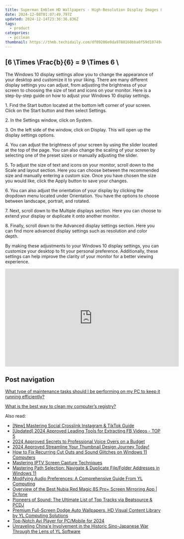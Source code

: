 ```yaml
---
title: Superman Emblem HD Wallpapers - High-Resolution Display Images & Vectors by YL Design Solutions
date: 2024-12-08T01:07:49.797Z
updated: 2024-12-14T23:36:36.836Z
tags:
  - product
categories:
  - pcclean
thumbnail: https://thmb.techidaily.com/df09206e0da9780160bba0f59d10749c3990f02af6da8adb2858a8e66532d628.jpg
---
```


## \[6 \Times \Frac{b}{6} = 9 \Times 6 \

The Windows 10 display settings allow you to change the appearance of your desktop and customize it to your liking. There are many different display settings you can adjust, from adjusting the brightness of your screen to choosing the size of text and icons on your monitor. Here is a step-by-step guide on how to adjust your Windows 10 display settings. 

1\. Find the Start button located at the bottom left corner of your screen. Click on the Start button and then select Settings.

2\. In the Settings window, click on System.

3\. On the left side of the window, click on Display. This will open up the display settings options. 

4\. You can adjust the brightness of your screen by using the slider located at the top of the page. You can also change the scaling of your screen by selecting one of the preset sizes or manually adjusting the slider.

5\. To adjust the size of text and icons on your monitor, scroll down to the Scale and layout section. Here you can choose between the recommended size and manually entering a custom size. Once you have chosen the size you would like, click the Apply button to save your changes.

6\. You can also adjust the orientation of your display by clicking the dropdown menu located under Orientation. You have the options to choose between landscape, portrait, and rotated.

7\. Next, scroll down to the Multiple displays section. Here you can choose to extend your display or duplicate it onto another monitor.

8\. Finally, scroll down to the Advanced display settings section. Here you can find more advanced display settings such as resolution and color depth. 

By making these adjustments to your Windows 10 display settings, you can customize your desktop to fit your personal preference. Additionally, these settings can help improve the clarity of your monitor for a better viewing experience.

<!-- affiliate ads begin -->
<iframe width="560" height="315" src="https://www.youtube.com/embed/gOyLy8DeizY?si=GkAmK0hChZw6_2tW" title="YouTube video player" frameborder="0" allow="accelerometer; autoplay; clipboard-write; encrypted-media; gyroscope; picture-in-picture; web-share" referrerpolicy="strict-origin-when-cross-origin" allowfullscreen></iframe>
<!-- affiliate ads end -->

## Post navigation

[What type of maintenance tasks should I be performing on my PC to keep it running efficiently?](https://tools.techidaily.com/pcclean/products/)

[What is the best way to clean my computer’s registry?](https://tools.techidaily.com/pcclean/products/)

<ins class="adsbygoogle"
     style="display:block"
     data-ad-format="autorelaxed"
     data-ad-client="ca-pub-7571918770474297"
     data-ad-slot="1223367746"></ins>

<ins class="adsbygoogle"
     style="display:block"
     data-ad-client="ca-pub-7571918770474297"
     data-ad-slot="8358498916"
     data-ad-format="auto"
     data-full-width-responsive="true"></ins>

<span class="atpl-alsoreadstyle">Also read:</span>
<div><ul>
<li><a href="https://extra-skills.techidaily.com/new-mastering-social-crosslink-instagram-and-tiktok-guide/"><u>[New] Mastering Social Crosslink Instagram & TikTok Guide</u></a></li>
<li><a href="https://facebook-video-content.techidaily.com/updated-2024-approved-leading-tools-for-extracting-fb-videos-top-5/"><u>[Updated] 2024 Approved Leading Tools for Extracting FB Videos - TOP 5</u></a></li>
<li><a href="https://visual-screen-recording.techidaily.com/2024-approved-secrets-to-professional-voice-overs-on-a-budget/"><u>2024 Approved Secrets to Professional Voice Overs on a Budget</u></a></li>
<li><a href="https://facebook-video-share.techidaily.com/2024-approved-streamline-your-thumbnail-design-journey-today/"><u>2024 Approved Streamline Your Thumbnail Design Journey Today!</u></a></li>
<li><a href="https://sound-issues.techidaily.com/how-to-fix-recurring-cut-outs-and-sound-glitches-on-windows-11-computers/"><u>How to Fix Recurring Cut Outs and Sound Glitches on Windows 11 Computers</u></a></li>
<li><a href="https://remote-screen-capture.techidaily.com/mastering-iptv-screen-capture-techniques/"><u>Mastering IPTV Screen Capture Techniques</u></a></li>
<li><a href="https://tech-revival.techidaily.com/mastering-path-selection-navigate-and-duplicate-filefolder-addresses-in-windows-11/"><u>Mastering Path Selection: Navigate & Duplicate File/Folder Addresses in Windows 11</u></a></li>
<li><a href="https://win-updates.techidaily.com/modifying-audio-preferences-a-comprehensive-guide-from-yl-computing/"><u>Modifying Audio Preferences: A Comprehensive Guide From YL Computing</u></a></li>
<li><a href="https://screen-mirror.techidaily.com/overview-of-the-best-nubia-red-magic-8s-proplus-screen-mirroring-app-drfone-by-drfone-android/"><u>Overview of the Best Nubia Red Magic 8S Pro+ Screen Mirroring App | Dr.fone</u></a></li>
<li><a href="https://win-updates.techidaily.com/pioneers-of-sound-the-ultimate-list-of-top-tracks-via-beatsource-and-pcdj/"><u>Pioneers of Sound: The Ultimate List of Top Tracks via Beatsource & PCDJ</u></a></li>
<li><a href="https://win-updates.techidaily.com/premium-full-screen-dodge-auto-wallpapers-hd-visual-content-library-by-yl-computing-solutions/"><u>Premium Full-Screen Dodge Auto Wallpapers, HD Visual Content Library by YL Computing Solutions</u></a></li>
<li><a href="https://some-approaches.techidaily.com/top-notch-avi-player-for-pcmobile-for-2024/"><u>Top-Notch Avi Player for PC/Mobile for 2024</u></a></li>
<li><a href="https://win-updates.techidaily.com/unraveling-chinae-involvement-in-the-historic-sino-japanese-war-through-the-lens-of-yl-software/"><u>Unraveling China'e Involvement in the Historic Sino-Japanese War Through the Lens of YL Software</u></a></li>
</ul></div>

